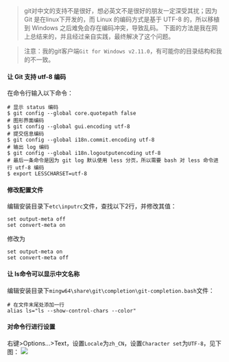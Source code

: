 >git对中文的支持不是很好，想必英文不是很好的朋友一定深受其扰；因为Git 是在linux下开发的，而 Linux 的编码方式是基于 UTF-8 的，所以移植到 Windows 之后难免会存在编码冲突，导致乱码。
下面的方法是我在网上总结来的，并且经过亲自实践，最终解决了这个问题。

>注意：我的git客户端`Git for Windows v2.11.0`，有可能你的目录结构和我的不一致。


#### 让 Git 支持 utf-8 编码

在命令行输入以下命令：

```
# 显示 status 编码
$ git config --global core.quotepath false  
# 图形界面编码        
$ git config --global gui.encoding utf-8    
# 提交信息编码        
$ git config --global i18n.commit.encoding utf-8    
# 输出 log 编码
$ git config --global i18n.logoutputencoding utf-8 
# 最后一条命令是因为 git log 默认使用 less 分页，所以需要 bash 对 less 命令进行 utf-8 编码
$ export LESSCHARSET=utf-8
```

#### 修改配置文件

编辑安装目录下`etc\inputrc`文件，查找以下2行，并修改其值：

``` 
set output-meta off
set convert-meta on
```

修改为

```
set output-meta on
set convert-meta off
```

#### 让 ls命令可以显示中文名称

编辑安装目录下`mingw64\share\git\completion\git-completion.bash`文件：

```
# 在文件末尾处添加一行
alias ls="ls --show-control-chars --color"
```

#### 对命令行进行设置

右键>Options...>Text，设置`Locale`为`zh_CN`，设置`Character set`为`UTF-8`，见下图：
![](git-option.jpg)

